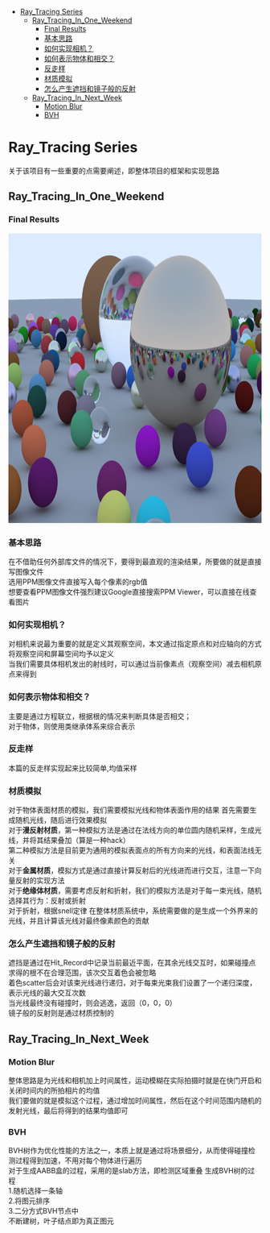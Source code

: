 - [Ray\_Tracing Series](#ray_tracing-series)
  - [Ray\_Tracing\_In\_One\_Weekend](#ray_tracing_in_one_weekend)
    - [Final Results](#final-results)
    - [基本思路](#基本思路)
    - [如何实现相机？](#如何实现相机)
    - [如何表示物体和相交？](#如何表示物体和相交)
    - [反走样](#反走样)
    - [材质模拟](#材质模拟)
    - [怎么产生遮挡和镜子般的反射](#怎么产生遮挡和镜子般的反射)
  - [Ray\_Tracing\_In\_Next\_Week](#ray_tracing_in_next_week)
    - [Motion Blur](#motion-blur)
    - [BVH](#bvh)

# Ray_Tracing Series
关于该项目有一些重要的点需要阐述，即整体项目的框架和实现思路  


## Ray_Tracing_In_One_Weekend

### Final Results

<div align=center><img width="1024" height="576" src="https://github.com/Xiaojie-Huang/Ray_Tracing/blob/master/RT_WEEKEND_RESULT.png"/></div>

### 基本思路
在不借助任何外部库文件的情况下，要得到最直观的渲染结果，所要做的就是直接写图像文件  
选用PPM图像文件直接写入每个像素的rgb值  
想要查看PPM图像文件强烈建议Google直接搜索PPM Viewer，可以直接在线查看图片    
   
### 如何实现相机？
对相机来说最为重要的就是定义其观察空间，本文通过指定原点和对应轴向的方式将观察空间和屏幕空间均予以定义  
当我们需要具体相机发出的射线时，可以通过当前像素点（观察空间）减去相机原点来得到

### 如何表示物体和相交？
主要是通过方程联立，根据根的情况来判断具体是否相交；  
对于物体，则使用类继承体系来综合表示

### 反走样
本篇的反走样实现起来比较简单,均值采样

### 材质模拟
对于物体表面材质的模拟，我们需要模拟光线和物体表面作用的结果
首先需要生成随机光线，随后进行效果模拟    
对于**漫反射材质**，第一种模拟方法是通过在法线方向的单位圆内随机采样，生成光线，并将其结果叠加（算是一种hack）  
第二种模拟方法是目前更为通用的模拟表面点的所有方向来的光线，和表面法线无关  
对于**金属材质**，模拟方式是通过直接计算反射后的光线进而进行交互，注意一下向量反射的实现方法  
对于**绝缘体材质**，需要考虑反射和折射，我们的模拟方法是对于每一束光线，随机选择其行为：反射或折射  
对于折射，根据snell定律
在整体材质系统中，系统需要做的是生成一个外界来的光线，并且计算该光线对最终像素颜色的贡献

### 怎么产生遮挡和镜子般的反射
遮挡是通过在Hit_Record中记录当前最近平面，在其余光线交互时，如果碰撞点求得的根不在合理范围，该次交互着色会被忽略  
着色scatter后会对该束光线进行递归，对于每束光束我们设置了一个递归深度，表示光线的最大交互次数  
当光线最终没有碰撞时，则会逃逸，返回（0，0，0）  
镜子般的反射则是通过材质控制的

## Ray_Tracing_In_Next_Week

### Motion Blur
整体思路是为光线和相机加上时间属性，运动模糊在实际拍摄时就是在快门开启和关闭时间内的所拍相片的均值  
我们要做的就是模拟这个过程，通过增加时间属性，然后在这个时间范围内随机的发射光线，最后将得到的结果均值即可

### BVH
BVH树作为优化性能的方法之一，本质上就是通过将场景细分，从而使得碰撞检测过程得到加速，不用对每个物体进行遍历  
对于生成AABB盒的过程，采用的是slab方法，即检测区域重叠
生成BVH树的过程  
1.随机选择一条轴  
2.将图元排序  
3.二分方式BVH节点中  
不断建树，叶子结点即为真正图元